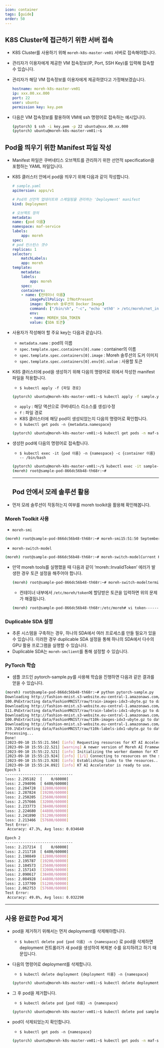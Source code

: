 ```yaml
---
icon: container
tags: [guide]
order: 50
---
```



## K8S Cluster에 접근하기 위한 서버 접속

- K8S Cluster를 사용하기 위해 `moreh-k8s-master-vm01` 서버로 접속해야합니다.
- 관리자가 이용자에게 제공한 VM 접속정보(IP, Port, SSH Key)를 입력해 접속할 수 있습니다.
- 관리자가 해당 VM 접속정보를 이용자에게 제공하였다고 가정해보겠습니다.
    
    ```yaml
    hostname: moreh-k8s-master-vm01
    ip: xxx.00.xx.000
    port: 22
    user: ubuntu
    permission key: key.pem
    ```
    
- 다음은 VM 접속정보를 활용하여 VM에 ssh 명령어로 접속하는 예시입니다.
    
    ```bash
    (pytorch) $ ssh -i key.pem -p 22 ubuntu@xxx.00.xx.000
    (pytorch) ubuntu@moreh-k8s-master-vm01:~$
    ```
    

## Pod을 띄우기 위한 Manifest 파일 작성

- Manifest 파일은 쿠버네티스 오브젝트를 관리하기 위한 선언적 specification을 포함하는 YAML 파일입니다.
- K8S 클러스터 안에서 pod을 띄우기 위해 다음과 같이 작성합니다.
    
    ```yaml
    # sample.yaml
    apiVersion: apps/v1
    
    # Pod의 선언적 업데이트와 스케일링을 관리하는 'Deployment' manifest
    kind: Deployment
    
    # 오브젝트 정의
    metadata:
    name: {pod 이름}
    namespace: maf-service
    labels:
        app: moreh
    spec:
    # pod 인스턴스 갯수
    replicas: 1
    selector:
        matchLabels:
        app: moreh
    template:
        metadata:
        labels:
            app: moreh
        spec:
        containers:
        - name: {컨테이너 이름}
            imagePullPolicy: IfNotPresent
            image: {Moreh 솔루션의 Docker Image}
            command: ["/bin/sh", "-c", "echo 'eth0' > /etc/moreh/net_interfaces && tail -f /dev/null"]
            env:
            - name: MOREH_SDA_TOKEN
            value: {SDA 토큰}
    ```
    
- 사용자가 작성해야 할 주요 key는 다음과 같습니다.
    - `metadata.name` : pod의 이름
    - `spec.template.spec.containers[0].name` : container의 이름
    - `spec.template.spec.containers[0].image` : Moreh 솔루션의 도커 이미지
    - `spec.template.spec.containers[0].env[0].value` : 사용할 토큰
- K8S 클러스터에 pod을 생성하기 위해 다음의 명령어로 위에서 작성한 manifest 파일을 적용합니다.
    - `$ kubectl apply -f {파일 경로}`
    
    ```bash
    (pytorch) ubuntu@moreh-k8s-master-vm01:~$ kubectl apply -f sample.yamldeployment.apps/sample-pod created
    ```
    
    - `apply` : 해당 액션으로 쿠버네티스 리소스를 생성/수정
    - `f` : 파일 경로
    - K8S 클러스터에 해당 pod이 생성되었는지 다음의 명령어로 확인합니다.
    - `$ kubectl get pods -n {metadata.namespace}`
    
    ```bash
    (pytorch) ubuntu@moreh-k8s-master-vm01:~$ kubectl get pods -n maf-serviceNAME                          READY   STATUS    RESTARTS   AGEsample-pod-866dc56b48-th68r   1/1     Running   0          21s
    ```
    
- 생성한 pod에 다음의 명령어로 접속합니다.
    - `$ kubectl exec -it {pod 이름} -n {namespace} -c {container 이름} -- /bin/bash`
    
    ```bash
    (pytorch) ubuntu@moreh-k8s-master-vm01:~/$ kubectl exec -it sample-pod-866dc56b48-th68r -n maf-service -c sample-container -- /bin/bash
    (moreh) root@sample-pod-866dc56b48-th68r:~#
    ```
    
    ---
    
    ## Pod 안에서 모레 솔루션 활용
    
- 먼저 모레 솔루션이 작동하는지 여부를 moreh toolkit을 활용해 확인해봅니다.

### Moreh Toolkit 사용

- `moreh-smi`

```bash
(moreh) root@sample-pod-866dc56b48-th68r:~# moreh-smi15:51:50 September 10, 2023+-------------------------------------------------------------------------------------------------+|                                                Current Version: 23.9.0  Latest Version: 23.9.0  |+-------------------------------------------------------------------------------------------------+|  Device  |        Name         |     Model    |  Memory Usage  |  Total Memory  |  Utilization  |+=================================================================================================+|    0     |  KT AI Accelerator  |  Small.64GB  |  -             |  -             |  -            |+-------------------------------------------------------------------------------------------------+
```

- `moreh-switch-model`

```bash
(moreh) root@sample-pod-866dc56b48-th68r:~# moreh-switch-modelCurrent KT AI Accelerator: Small.64GB1. Small.64GB  *2. Medium.128GB3. Large.256GB4. xLarge.512GB5. 1.5xLarge.768GB6. 2xLarge.1024GB7. 3xLarge.1536GB8. 4xLarge.2048GB9. 6xLarge.3072GB10. 8xLarge.4096GB11. 12xLarge.6144GB12. 24xLarge.12288GB13. 48xLarge.24576GBSelection (1-13, q, Q):
```

- 만약 moreh tools를 실행했을 때 다음과 같이 ‘moreh::InvalidToken’ 에러가 발생한 경우 토큰 설정을 해주어야 합니다.
    
    ```bash
    (moreh) root@sample-pod-866dc56b48-th68r:~# moreh-switch-modelterminate called after throwing an instance of 'moreh::InvalidToken'what():  The SDA token is not set.Aborted (core dumped)
    ```
    
    - 컨테이너 내부에서 `/etc/moreh/token`에 할당받은 토큰을 입력하면 위의 문제가 해결됩니다.
    
    ```bash
    (moreh) root@sample-pod-866dc56b48-th68r:/etc/moreh# vi token------------------------------------------------------THIS_IS_YOUR_TOKEN~~~
    ```
    

### Duplicable SDA 설정

- 추론 시스템을 구축하는 경우, 하나의 SDA에서 여러 프로세스를 만들 필요가 있을 수 있습니다. 이러한 경우 duplicable SDA 설정을 통해 하나의 SDA에서 다수의 GPU 활용 프로그램을 실행할 수 있습니다.
- Duplicable SDA는 `moreh-smclient`를 통해 설정할 수 있습니다.

### PyTorch 학습

- 샘플 코드인 pytorch-sample.py를 사용해 학습을 진행하면 다음과 같은 결과를 얻을 수 있습니다.

```bash
(moreh) root@sample-pod-866dc56b48-th68r:~# python pytorch-sample.py
Downloading http://fashion-mnist.s3-website.eu-central-1.amazonaws.com/train-images-idx3-ubyte.gz to data/FashionMNIST/raw/train-images-idx3-ubyte.gz
100.0%Extracting data/FashionMNIST/raw/train-images-idx3-ubyte.gz to data/FashionMNIST/raw
Downloading http://fashion-mnist.s3-website.eu-central-1.amazonaws.com/train-labels-idx1-ubyte.gz to data/FashionMNIST/raw/train-labels-idx1-ubyte.gz
111.0%Extracting data/FashionMNIST/raw/train-labels-idx1-ubyte.gz to data/FashionMNIST/raw
Downloading http://fashion-mnist.s3-website.eu-central-1.amazonaws.com/t10k-images-idx3-ubyte.gz to data/FashionMNIST/raw/t10k-images-idx3-ubyte.gz
100.0%Extracting data/FashionMNIST/raw/t10k-images-idx3-ubyte.gz to data/FashionMNIST/raw
Downloading http://fashion-mnist.s3-website.eu-central-1.amazonaws.com/t10k-labels-idx1-ubyte.gz to data/FashionMNIST/raw/t10k-labels-idx1-ubyte.gz
159.1%Extracting data/FashionMNIST/raw/t10k-labels-idx1-ubyte.gz to data/FashionMNIST/raw
Processing...
Done!
[2023-09-10 15:55:21.504] [info] Requesting resources for KT AI Accelerator from the server...
[2023-09-10 15:55:22.521] [warning] A newer version of Moreh AI Framework is available. You can update the software to the latest version by running "update-moreh".
[2023-09-10 15:55:22.521] [info] Initializing the worker daemon for KT AI Accelerator
[2023-09-10 15:55:23.924] [info] [1/1] Connecting to resources on the server (192.168.110.21:24174)...
[2023-09-10 15:55:23.928] [info] Establishing links to the resources...
[2023-09-10 15:55:24.092] [info] KT AI Accelerator is ready to use.
Epoch 1
-------------------------------
loss: 2.295182  [    0/60000]
loss: 2.294096  [ 6400/60000]
loss: 2.284728  [12800/60000]
loss: 2.287824  [19200/60000]
loss: 2.250205  [25600/60000]
loss: 2.257666  [32000/60000]
loss: 2.233773  [38400/60000]
loss: 2.224680  [44800/60000]
loss: 2.241890  [51200/60000]
loss: 2.213466  [57600/60000]
Test Error:
 Accuracy: 47.3%, Avg loss: 0.034640

Epoch 2
-------------------------------
loss: 2.217214  [    0/60000]
loss: 2.211718  [ 6400/60000]
loss: 2.190849  [12800/60000]
loss: 2.195787  [19200/60000]
loss: 2.104573  [25600/60000]
loss: 2.157143  [32000/60000]
loss: 2.090617  [38400/60000]
loss: 2.084928  [44800/60000]
loss: 2.137709  [51200/60000]
loss: 2.062753  [57600/60000]
Test Error:
 Accuracy: 49.8%, Avg loss: 0.032298
```

---

## 사용 완료한 Pod 제거

- pod을 제거하기 위해서는 먼저 deployment를 삭제해야합니다.
    - `$ kubectl delete pod {pod 이름} -n {namespace}` 로 pod을 삭제하면 deployment 컨트롤러가 새 pod을 생성하여 복제본 수를 유지하려고 하기 때문입니다.
- 다음의 명령어로 deployment를 삭제합니다.
    - `$ kubectl delete deployment {deployment 이름} -n {namespace}`
    
    ```bash
    (pytorch) ubuntu@moreh-k8s-master-vm01:~$ kubectl delete deployment sample-pod -n maf-servicedeployment.apps "sample-pod" deleted
    ```
    
- 그 후 pod을 제거합니다.
    - `$ kubectl delete pod {pod 이름} -n {namespace}`
    
    ```bash
    (pytorch) ubuntu@moreh-k8s-master-vm01:~$ kubectl delete pod sample-pod-866dc56b48-kslxt -n maf-servicepod "sample-pod-866dc56b48-kslxt" deleted
    ```
    
- pod이 삭제되었는지 확인합니다.
    - `$ kubectl get pods -n {namespace}`
    
    ```bash
    (pytorch) ubuntu@moreh-k8s-master-vm01:~$ kubectl get pods -n maf-serviceNAME                      READY   STATUS    RESTARTS   AGE
    ```